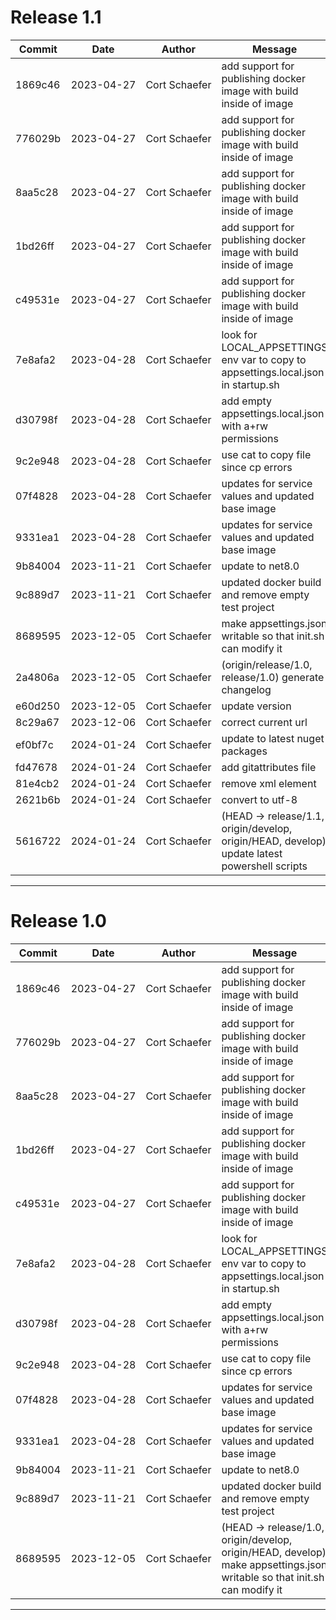 # Release 1.1

|Commit|Date|Author|Message|
|---|---|---|---|
| 1869c46 | <span style="white-space:nowrap;">2023-04-27</span> | <span style="white-space:nowrap;">Cort Schaefer</span> |  add support for publishing docker image with build inside of image
| 776029b | <span style="white-space:nowrap;">2023-04-27</span> | <span style="white-space:nowrap;">Cort Schaefer</span> |  add support for publishing docker image with build inside of image
| 8aa5c28 | <span style="white-space:nowrap;">2023-04-27</span> | <span style="white-space:nowrap;">Cort Schaefer</span> |  add support for publishing docker image with build inside of image
| 1bd26ff | <span style="white-space:nowrap;">2023-04-27</span> | <span style="white-space:nowrap;">Cort Schaefer</span> |  add support for publishing docker image with build inside of image
| c49531e | <span style="white-space:nowrap;">2023-04-27</span> | <span style="white-space:nowrap;">Cort Schaefer</span> |  add support for publishing docker image with build inside of image
| 7e8afa2 | <span style="white-space:nowrap;">2023-04-28</span> | <span style="white-space:nowrap;">Cort Schaefer</span> |  look for LOCAL_APPSETTINGS env var to copy to appsettings.local.json in startup.sh
| d30798f | <span style="white-space:nowrap;">2023-04-28</span> | <span style="white-space:nowrap;">Cort Schaefer</span> |  add empty appsettings.local.json with a+rw permissions
| 9c2e948 | <span style="white-space:nowrap;">2023-04-28</span> | <span style="white-space:nowrap;">Cort Schaefer</span> |  use cat to copy file since cp errors
| 07f4828 | <span style="white-space:nowrap;">2023-04-28</span> | <span style="white-space:nowrap;">Cort Schaefer</span> |  updates for service values and updated base image
| 9331ea1 | <span style="white-space:nowrap;">2023-04-28</span> | <span style="white-space:nowrap;">Cort Schaefer</span> |  updates for service values and updated base image
| 9b84004 | <span style="white-space:nowrap;">2023-11-21</span> | <span style="white-space:nowrap;">Cort Schaefer</span> |  update to net8.0
| 9c889d7 | <span style="white-space:nowrap;">2023-11-21</span> | <span style="white-space:nowrap;">Cort Schaefer</span> |  updated docker build and remove empty test project
| 8689595 | <span style="white-space:nowrap;">2023-12-05</span> | <span style="white-space:nowrap;">Cort Schaefer</span> |  make appsettings.json writable so that init.sh can modify it
| 2a4806a | <span style="white-space:nowrap;">2023-12-05</span> | <span style="white-space:nowrap;">Cort Schaefer</span> |  (origin/release/1.0, release/1.0) generate changelog
| e60d250 | <span style="white-space:nowrap;">2023-12-05</span> | <span style="white-space:nowrap;">Cort Schaefer</span> |  update version
| 8c29a67 | <span style="white-space:nowrap;">2023-12-06</span> | <span style="white-space:nowrap;">Cort Schaefer</span> |  correct current url
| ef0bf7c | <span style="white-space:nowrap;">2024-01-24</span> | <span style="white-space:nowrap;">Cort Schaefer</span> |  update to latest nuget packages
| fd47678 | <span style="white-space:nowrap;">2024-01-24</span> | <span style="white-space:nowrap;">Cort Schaefer</span> |  add gitattributes file
| 81e4cb2 | <span style="white-space:nowrap;">2024-01-24</span> | <span style="white-space:nowrap;">Cort Schaefer</span> |  remove xml element
| 2621b6b | <span style="white-space:nowrap;">2024-01-24</span> | <span style="white-space:nowrap;">Cort Schaefer</span> |  convert to utf-8
| 5616722 | <span style="white-space:nowrap;">2024-01-24</span> | <span style="white-space:nowrap;">Cort Schaefer</span> |  (HEAD -> release/1.1, origin/develop, origin/HEAD, develop) update latest powershell scripts
****

# Release 1.0

|Commit|Date|Author|Message|
|---|---|---|---|
| 1869c46 | <span style="white-space:nowrap;">2023-04-27</span> | <span style="white-space:nowrap;">Cort Schaefer</span> |  add support for publishing docker image with build inside of image
| 776029b | <span style="white-space:nowrap;">2023-04-27</span> | <span style="white-space:nowrap;">Cort Schaefer</span> |  add support for publishing docker image with build inside of image
| 8aa5c28 | <span style="white-space:nowrap;">2023-04-27</span> | <span style="white-space:nowrap;">Cort Schaefer</span> |  add support for publishing docker image with build inside of image
| 1bd26ff | <span style="white-space:nowrap;">2023-04-27</span> | <span style="white-space:nowrap;">Cort Schaefer</span> |  add support for publishing docker image with build inside of image
| c49531e | <span style="white-space:nowrap;">2023-04-27</span> | <span style="white-space:nowrap;">Cort Schaefer</span> |  add support for publishing docker image with build inside of image
| 7e8afa2 | <span style="white-space:nowrap;">2023-04-28</span> | <span style="white-space:nowrap;">Cort Schaefer</span> |  look for LOCAL_APPSETTINGS env var to copy to appsettings.local.json in startup.sh
| d30798f | <span style="white-space:nowrap;">2023-04-28</span> | <span style="white-space:nowrap;">Cort Schaefer</span> |  add empty appsettings.local.json with a+rw permissions
| 9c2e948 | <span style="white-space:nowrap;">2023-04-28</span> | <span style="white-space:nowrap;">Cort Schaefer</span> |  use cat to copy file since cp errors
| 07f4828 | <span style="white-space:nowrap;">2023-04-28</span> | <span style="white-space:nowrap;">Cort Schaefer</span> |  updates for service values and updated base image
| 9331ea1 | <span style="white-space:nowrap;">2023-04-28</span> | <span style="white-space:nowrap;">Cort Schaefer</span> |  updates for service values and updated base image
| 9b84004 | <span style="white-space:nowrap;">2023-11-21</span> | <span style="white-space:nowrap;">Cort Schaefer</span> |  update to net8.0
| 9c889d7 | <span style="white-space:nowrap;">2023-11-21</span> | <span style="white-space:nowrap;">Cort Schaefer</span> |  updated docker build and remove empty test project
| 8689595 | <span style="white-space:nowrap;">2023-12-05</span> | <span style="white-space:nowrap;">Cort Schaefer</span> |  (HEAD -> release/1.0, origin/develop, origin/HEAD, develop) make appsettings.json writable so that init.sh can modify it
****
